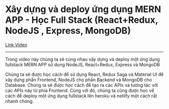 # Xây dựng và deploy ứng dụng MERN APP - Học Full Stack (React+Redux, NodeJS , Express, MongoDB)

[Link Video](https://www.youtube.com/watch?v=khcjRUZCufs&t=2s)

---

Trong video này chúng ta sẽ cùng nhau xây dựng và deploy một ứng dụng fullstack MERN APP sử dụng NodeJS, React+Redux, Express và MongoDB

Chúng ta sẽ được học cách để sử dụng React, Redux Saga và Material UI để xây dựng phần Frontend, NodeJS cho phần Backend và MongoDB cho Database. Chúng ta sẽ được học cách để tạo ra các APIs và tương tác với các APIs này từ phía Frontend. Cùng với đó, chúng ta cũng được học về cách để deploy một ứng dụng fullstack lên heroku và netlify một cách rất nhanh chóng.
